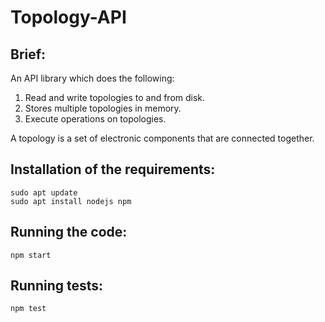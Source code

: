 # Topology-API

## Brief:

‌An‌ ‌API‌ ‌library‌ ‌which‌ ‌does‌ ‌the‌ ‌following:‌ ‌
1. Read‌ ‌and‌ ‌write‌ ‌topologies‌ ‌to‌ ‌and‌ ‌from‌ ‌disk.‌ ‌
2. Stores‌ ‌multiple‌ ‌topologies‌ ‌in‌ ‌memory.‌ ‌
3. Execute‌ ‌operations‌ ‌on‌ ‌topologies.‌ ‌
‌

A‌ ‌topology‌ ‌is‌ ‌a‌ ‌set‌ ‌of‌ ‌electronic‌ ‌components‌ ‌that‌ ‌are‌ ‌connected‌ ‌together.‌

## Installation of the requirements:

```
sudo apt update 
sudo apt install nodejs npm
```

## Running the code:

```
npm start
```

## Running tests:

```
npm test
```
